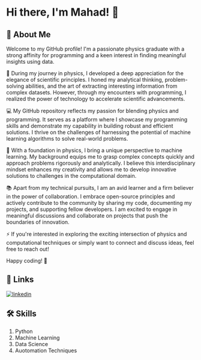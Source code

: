 
# Hi there, I'm Mahad! 👋


## 🚀 About Me
Welcome to my GitHub profile! I'm a passionate physics graduate with a strong affinity for programming and a keen interest in finding meaningful insights using data.

🧪 During my journey in physics, I developed a deep appreciation for the elegance of scientific principles. I honed my analytical thinking, problem-solving abilities, and the art of extracting interesting information from complex datasets. However, through my encounters with programming, I realized the power of technology to accelerate scientific advancements.

💻 My GitHub repository reflects my passion for blending physics and programming. It serves as a platform where I showcase my programming skills and demonstrate my capability in building robust and efficient solutions. I thrive on the challenges of harnessing the potential of machine learning algorithms to solve real-world problems.

🚀 With a foundation in physics, I bring a unique perspective to machine learning. My background equips me to grasp complex concepts quickly and approach problems rigorously and analytically. I believe this interdisciplinary mindset enhances my creativity and allows me to develop innovative solutions to challenges in the computational domain.

📚 Apart from my technical pursuits, I am an avid learner and a firm believer in the power of collaboration. I embrace open-source principles and actively contribute to the community by sharing my code, documenting my projects, and supporting fellow developers. I am excited to engage in meaningful discussions and collaborate on projects that push the boundaries of innovation.

⚡ If you're interested in exploring the exciting intersection of physics and computational techniques or simply want to connect and discuss ideas, feel free to reach out!

Happy coding! 🚀


## 🔗 Links
[![linkedin](https://img.shields.io/badge/linkedin-0A66C2?style=for-the-badge&logo=linkedin&logoColor=white)](https://www.linkedin.com/in/mahadnaveed/)


## 🛠 Skills
1. Python 
2. Machine Learning
3. Data Science
4. Auotomation Techniques
